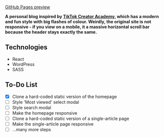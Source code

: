 [GitHub Pages preview](https://danedwardsdeveloper.github.io/Dan-Digresses/)

**A personal blog inspired by [TikTok Creator Academy](https://www.tiktok.com/creator-academy), which has a modern and fun style with big flashes of colour. Weirdly, the original site is not responsive - if you view on a mobile, it a massive horizontal scroll bar because the header stays exactly the same.**

## Technologies

- React
- WordPress
- SASS

## To-Do List

- [x] Clone a hard-coded static version of the homepage
- [ ] Style 'Most viewed' select modal
- [ ] Style search modal
- [ ] Make the homepage responsive
- [ ] Clone a hard-coded static version of a single-article page
- [ ] Make the single-article page responsive
- [ ] ...many more steps
